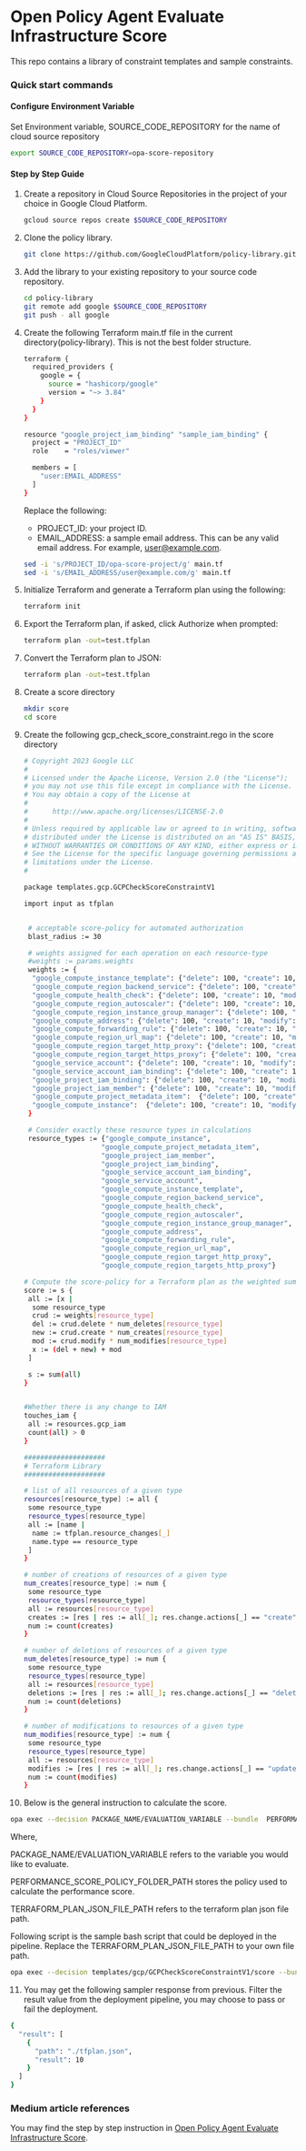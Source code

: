# Open Policy Agent Evaluate Infrastructure Score

This repo contains a library of constraint templates and sample constraints.


### Quick start commands

#### Configure Environment Variable
Set Environment variable, SOURCE_CODE_REPOSITORY for the name of cloud source repository

```bash
export SOURCE_CODE_REPOSITORY=opa-score-repository
```

#### Step by Step Guide

1. Create a repository in Cloud Source Repositories in the project of your choice in Google Cloud Platform.
     ```bash
     gcloud source repos create $SOURCE_CODE_REPOSITORY
     ```

2. Clone the policy library.
    ```bash
    git clone https://github.com/GoogleCloudPlatform/policy-library.git
    ```

3. Add the library to your existing repository to your source code repository.
    ```bash
    cd policy-library
    git remote add google $SOURCE_CODE_REPOSITORY
    git push - all google
    ```
   
4. Create the following Terraform main.tf file in the current directory(policy-library). This is not the best folder structure.
    ```bash
    terraform {
      required_providers {
        google = {
          source = "hashicorp/google"
          version = "~> 3.84"
        }
      }
    }
    
    resource "google_project_iam_binding" "sample_iam_binding" {
      project = "PROJECT_ID"
      role    = "roles/viewer"
    
      members = [
        "user:EMAIL_ADDRESS"
      ]
    }
    ```
    Replace the following:

   - PROJECT_ID: your project ID.
   - EMAIL_ADDRESS: a sample email address. This can be any valid email address. For example, user@example.com.

    ```bash
    sed -i 's/PROJECT_ID/opa-score-project/g' main.tf
    sed -i 's/EMAIL_ADDRESS/user@example.com/g' main.tf
    ```


5. Initialize Terraform and generate a Terraform plan using the following:

    ```bash
    terraform init
    ```
   
6. Export the Terraform plan, if asked, click Authorize when prompted:

    ```bash
    terraform plan -out=test.tfplan
    ```

7. Convert the Terraform plan to JSON:

    ```bash
    terraform plan -out=test.tfplan
    ```
   
8. Create a score directory

    ```bash
    mkdir score
    cd score
    ```

9. Create the following gcp_check_score_constraint.rego in the score directory

     ```bash
     # Copyright 2023 Google LLC
     #
     # Licensed under the Apache License, Version 2.0 (the "License");
     # you may not use this file except in compliance with the License.
     # You may obtain a copy of the License at
     #
     #      http://www.apache.org/licenses/LICENSE-2.0
     #
     # Unless required by applicable law or agreed to in writing, software
     # distributed under the License is distributed on an "AS IS" BASIS,
     # WITHOUT WARRANTIES OR CONDITIONS OF ANY KIND, either express or implied.
     # See the License for the specific language governing permissions and
     # limitations under the License.
     #
    
     package templates.gcp.GCPCheckScoreConstraintV1
    
     import input as tfplan
    
    
      # acceptable score-policy for automated authorization
      blast_radius := 30
    
      # weights assigned for each operation on each resource-type
      #weights := params.weights
      weights := {
       "google_compute_instance_template": {"delete": 100, "create": 10, "modify": 1},
       "google_compute_region_backend_service": {"delete": 100, "create": 10, "modify": 1},
       "google_compute_health_check": {"delete": 100, "create": 10, "modify": 1},
       "google_compute_region_autoscaler": {"delete": 100, "create": 10, "modify": 1},
       "google_compute_region_instance_group_manager": {"delete": 100, "create": 10, "modify": 1},
       "google_compute_address": {"delete": 100, "create": 10, "modify": 1},
       "google_compute_forwarding_rule": {"delete": 100, "create": 10, "modify": 1},
       "google_compute_region_url_map": {"delete": 100, "create": 10, "modify": 1},
       "google_compute_region_target_http_proxy": {"delete": 100, "create": 10, "modify": 1},
       "google_compute_region_target_https_proxy": {"delete": 100, "create": 10, "modify": 1},
       "google_service_account": {"delete": 100, "create": 10, "modify": 1},
       "google_service_account_iam_binding": {"delete": 100, "create": 10, "modify": 1},
       "google_project_iam_binding": {"delete": 100, "create": 10, "modify": 1},
       "google_project_iam_member": {"delete": 100, "create": 10, "modify": 1},
       "google_compute_project_metadata_item":  {"delete": 100, "create": 10, "modify": 1},
       "google_compute_instance":  {"delete": 100, "create": 10, "modify": 1},
      }
    
      # Consider exactly these resource types in calculations
      resource_types := {"google_compute_instance",
                        "google_compute_project_metadata_item",
                        "google_project_iam_member",
                        "google_project_iam_binding",
                        "google_service_account_iam_binding",
                        "google_service_account",
                        "google_compute_instance_template",
                        "google_compute_region_backend_service",
                        "google_compute_health_check",
                        "google_compute_region_autoscaler",
                        "google_compute_region_instance_group_manager",
                        "google_compute_address",
                        "google_compute_forwarding_rule",
                        "google_compute_region_url_map",
                        "google_compute_region_target_http_proxy",
                        "google_compute_region_targets_http_proxy"}
    
     # Compute the score-policy for a Terraform plan as the weighted sum of deletions, creations, modifications
     score := s {
      all := [x |
       some resource_type
       crud := weights[resource_type]
       del := crud.delete * num_deletes[resource_type]
       new := crud.create * num_creates[resource_type]
       mod := crud.modify * num_modifies[resource_type]
       x := (del + new) + mod
      ]
    
      s := sum(all)
     }
    
    
     #Whether there is any change to IAM
     touches_iam {
      all := resources.gcp_iam
      count(all) > 0
     }
    
     ####################
     # Terraform Library
     ####################
    
     # list of all resources of a given type
     resources[resource_type] := all {
      some resource_type
      resource_types[resource_type]
      all := [name |
       name := tfplan.resource_changes[_]
       name.type == resource_type
      ]
     }
    
     # number of creations of resources of a given type
     num_creates[resource_type] := num {
      some resource_type
      resource_types[resource_type]
      all := resources[resource_type]
      creates := [res | res := all[_]; res.change.actions[_] == "create"]
      num := count(creates)
     }
    
     # number of deletions of resources of a given type
     num_deletes[resource_type] := num {
      some resource_type
      resource_types[resource_type]
      all := resources[resource_type]
      deletions := [res | res := all[_]; res.change.actions[_] == "delete"]
      num := count(deletions)
     }
    
     # number of modifications to resources of a given type
     num_modifies[resource_type] := num {
      some resource_type
      resource_types[resource_type]
      all := resources[resource_type]
      modifies := [res | res := all[_]; res.change.actions[_] == "update"]
      num := count(modifies)
     }
     ```

10. Below is the general instruction to calculate the score.

   ```bash
   opa exec --decision PACKAGE_NAME/EVALUATION_VARIABLE --bundle  PERFORMANCE_SCORE_POLICY_FOLDER_PATH TERRAFORM_PLAN_JSON_FILE_PATH
   ```
   Where,
   
   PACKAGE_NAME/EVALUATION_VARIABLE refers to the variable you would like to evaluate.
   
   PERFORMANCE_SCORE_POLICY_FOLDER_PATH stores the policy used to calculate the performance score.
   
   TERRAFORM_PLAN_JSON_FILE_PATH refers to the terraform plan json file path.
   
   Following script is the sample bash script that could be deployed in the pipeline. Replace the TERRAFORM_PLAN_JSON_FILE_PATH to your own file path.

   ```bash
   opa exec --decision templates/gcp/GCPCheckScoreConstraintV1/score --bundle score/ ./tfplan.json 
   ```

11. You may get the following sampler response from previous. Filter the result value from the deployment pipeline, you may choose to pass or fail the deployment.

   ```bash
   {
     "result": [
       {
         "path": "./tfplan.json",
         "result": 10
       }
     ]
   }
   ```

### Medium article references

You may find the step by step instruction in [Open Policy Agent Evaluate Infrastructure Score](https://zhangran1.medium.com/open-policy-agent-evaluate-infrastructure-score-8cdf13c7cc46).

